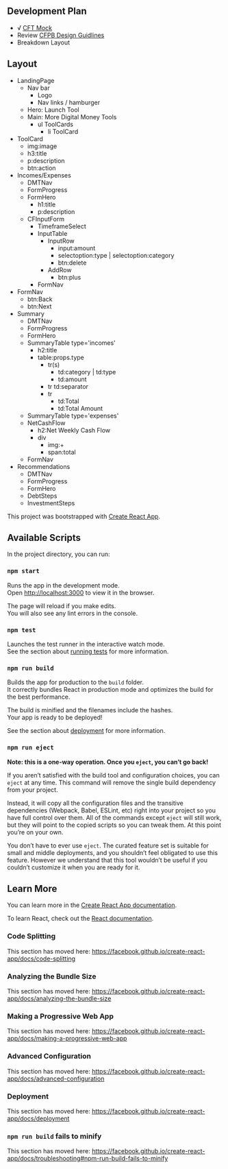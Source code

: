 ## Development Plan

- √ [CFT Mock](./CFT_Mock.pdf)
- Review [CFPB Design Guidlines](https://cfpb.github.io/design-manual/)
- Breakdown Layout

## Layout

- LandingPage
  - Nav bar
    - Logo
    - Nav links / hamburger
  - Hero: Launch Tool
  - Main: More Digital Money Tools
    - ul ToolCards
      - li ToolCard
- ToolCard
  - img:image
  - h3:title
  - p:description
  - btn:action
- Incomes/Expenses
  - DMTNav
  - FormProgress
  - FormHero
    - h1:title
    - p:description
  - CFInputForm
    - TimeframeSelect
    - InputTable
      - InputRow
        - input:amount
        - selectoption:type | selectoption:category
        - btn:delete
      - AddRow
        - btn:plus
    - FormNav
- FormNav
  - btn:Back
  - btn:Next
- Summary
  - DMTNav
  - FormProgress
  - FormHero
  - SummaryTable type='incomes'
    - h2:title
    - table:props.type
      - tr(s)
        - td:category | td:type
        - td:amount
      - tr
        td:separator
      - tr
        - td:Total
        - td:Total Amount
  - SummaryTable type='expenses'
  - NetCashFlow
    - h2:Net Weekly Cash Flow
    - div
      - img:+
      - span:total
  - FormNav
- Recommendations
  - DMTNav
  - FormProgress
  - FormHero
  - DebtSteps
  - InvestmentSteps

This project was bootstrapped with [Create React App](https://github.com/facebook/create-react-app).

## Available Scripts

In the project directory, you can run:

### `npm start`

Runs the app in the development mode.<br>
Open [http://localhost:3000](http://localhost:3000) to view it in the browser.

The page will reload if you make edits.<br>
You will also see any lint errors in the console.

### `npm test`

Launches the test runner in the interactive watch mode.<br>
See the section about [running tests](https://facebook.github.io/create-react-app/docs/running-tests) for more information.

### `npm run build`

Builds the app for production to the `build` folder.<br>
It correctly bundles React in production mode and optimizes the build for the best performance.

The build is minified and the filenames include the hashes.<br>
Your app is ready to be deployed!

See the section about [deployment](https://facebook.github.io/create-react-app/docs/deployment) for more information.

### `npm run eject`

**Note: this is a one-way operation. Once you `eject`, you can’t go back!**

If you aren’t satisfied with the build tool and configuration choices, you can `eject` at any time. This command will remove the single build dependency from your project.

Instead, it will copy all the configuration files and the transitive dependencies (Webpack, Babel, ESLint, etc) right into your project so you have full control over them. All of the commands except `eject` will still work, but they will point to the copied scripts so you can tweak them. At this point you’re on your own.

You don’t have to ever use `eject`. The curated feature set is suitable for small and middle deployments, and you shouldn’t feel obligated to use this feature. However we understand that this tool wouldn’t be useful if you couldn’t customize it when you are ready for it.

## Learn More

You can learn more in the [Create React App documentation](https://facebook.github.io/create-react-app/docs/getting-started).

To learn React, check out the [React documentation](https://reactjs.org/).

### Code Splitting

This section has moved here: https://facebook.github.io/create-react-app/docs/code-splitting

### Analyzing the Bundle Size

This section has moved here: https://facebook.github.io/create-react-app/docs/analyzing-the-bundle-size

### Making a Progressive Web App

This section has moved here: https://facebook.github.io/create-react-app/docs/making-a-progressive-web-app

### Advanced Configuration

This section has moved here: https://facebook.github.io/create-react-app/docs/advanced-configuration

### Deployment

This section has moved here: https://facebook.github.io/create-react-app/docs/deployment

### `npm run build` fails to minify

This section has moved here: https://facebook.github.io/create-react-app/docs/troubleshooting#npm-run-build-fails-to-minify
